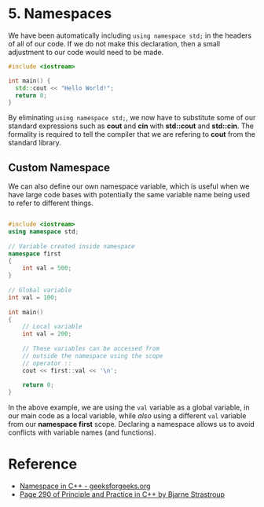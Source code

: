 # 5. Namespaces

We have been automatically including `using namespace std;` in the headers of all of our code. If we do not make this declaration, then a small adjustment to our code would need to be made.

```c++
#include <iostream>

int main() {
  std::cout << "Hello World!";
  return 0;
}
```
By eliminating `using namespace std;`, we now have to substitute some of our standard expressions such as __cout__ and __cin__ with __std::cout__ and __std::cin__. The formality is required to tell the compiler that we are refering to __cout__ from the standard library.

## Custom Namespace
We can also define our own namespace variable, which is useful when we have large code bases with potentially the same variable name being used to refer to different things.
```c++

#include <iostream> 
using namespace std; 
  
// Variable created inside namespace 
namespace first 
{ 
    int val = 500; 
} 
  
// Global variable 
int val = 100; 
  
int main() 
{ 
    // Local variable 
    int val = 200; 
  
    // These variables can be accessed from 
    // outside the namespace using the scope 
    // operator :: 
    cout << first::val << '\n';  
  
    return 0; 
} 

```

In the above example, we are using the `val` variable as a global variable, in our main code as a local variable, while _also_ using a different `val` variable from our __namespace first__ scope. Declaring a namespace allows us to avoid conflicts with variable names (and functions).

# Reference
- [Namespace in C++ - geeksforgeeks.org](https://www.geeksforgeeks.org/namespace-in-c/)
- [Page 290 of Principle and Practice in C++ by Bjarne Strastroup](http://www.nylxs.com/docs/Programming__Principles_and_Practice_Using%20C++%20(Cpp%20Cplusplus).pdf)
